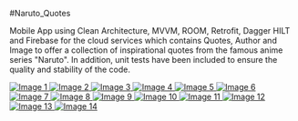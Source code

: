 #Naruto_Quotes

Mobile App using Clean Architecture, MVVM, ROOM, Retrofit, Dagger HILT and Firebase for the cloud services which contains Quotes, Author and Image to offer a collection of inspirational quotes from the famous anime series "Naruto". In addition, unit tests have been included to ensure the quality and stability of the code.

<p align="start">
<a href="https://github.com/BrianVianaC7/Naruto?Quotes">
<img src="https://github.com/BrianVianaC7/Naruto_Quotes/assets/120147778/02ecf304-6a74-454d-be44-019670ccbb11" alt="Image 1">
<img src="https://github.com/BrianVianaC7/Naruto_Quotes/assets/120147778/3585bfd2-2a51-49f2-b504-07a0d8443d77" alt="Image 2">
<img src="https://github.com/BrianVianaC7/Naruto_Quotes/assets/120147778/5b258301-b4d5-4292-8f4c-7b9c049f2af8" alt="Image 3">
<img src="https://github.com/BrianVianaC7/Naruto_Quotes/assets/120147778/7956a394-f6bf-4bd0-8f96-f489bbf85d3e" alt="Image 4">
<img src="https://github.com/BrianVianaC7/Naruto_Quotes/assets/120147778/6b66e1f2-c2ed-4d83-afe7-f2932f9e1f9c" alt="Image 5">
<img src="https://github.com/BrianVianaC7/Naruto_Quotes/assets/120147778/385c0df1-ad25-4a59-bff5-f98661e86a17" alt="Image 6">
<img src="https://github.com/BrianVianaC7/Naruto_Quotes/assets/120147778/a54ce1f7-867c-4f2c-b8d9-6dc8a4e0d81e" alt="Image 7">
<img src="https://github.com/BrianVianaC7/Naruto_Quotes/assets/120147778/7634b232-c62e-4eb8-899d-dc5a122c0abd" alt="Image 8">
<img src="https://github.com/BrianVianaC7/Naruto_Quotes/assets/120147778/be358e12-3fe6-4546-8dc5-2faf8d8a6860" alt="Image 9">
<img src="https://github.com/BrianVianaC7/Naruto_Quotes/assets/120147778/de635b27-5b23-41e6-8322-d183c649c91c" alt="Image 10">
<img src="https://github.com/BrianVianaC7/Naruto_Quotes/assets/120147778/6bc0eada-19ac-4843-a583-bb4c62675d72" alt="Image 11">
<img src="https://github.com/BrianVianaC7/Naruto_Quotes/assets/120147778/6a9c2859-76b2-4483-96b3-0c813800ae45" alt="Image 12">
<img src="https://github.com/BrianVianaC7/Naruto_Quotes/assets/120147778/1486e45e-2722-48b5-935f-ee24f25814ed" alt="Image 13">
<img src="https://github.com/BrianVianaC7/Naruto_Quotes/assets/120147778/e2c83de7-b90a-4632-b1d0-cee218525ed3" alt="Image 14">
</a>
</p>
